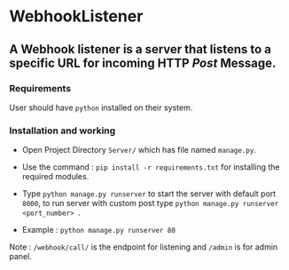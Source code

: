 # WebhookListener

## A Webhook listener is a server that listens to a specific URL for incoming HTTP *Post* Message.

### Requirements 

User should have `python` installed on their system.

### Installation and working

- Open Project Directory `Server/` which has file named `manage.py`.

- Use the command :
``` pip install -r requirements.txt ``` for installing the required modules.

- Type `python manage.py runserver` to start the server with default port `8000`, to run server with custom post type `python manage.py runserver <port_number> `.
- Example : `python manage.py runserver 80`

Note : `/webhook/call/` is the endpoint for listening and `/admin` is for admin panel. 
